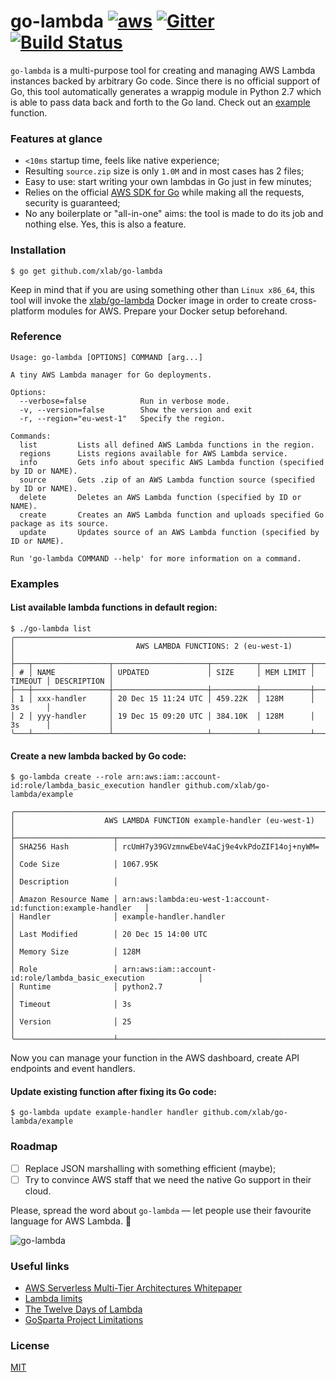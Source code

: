 # go-lambda [![aws](https://d0.awsstatic.com/logos/aws/AWS_Logo_PoweredBy_127px.png)](https://aws.amazon.com) [![Gitter](https://badges.gitter.im/xlab/go-lambda.svg)](https://gitter.im/xlab/go-lambda?utm_source=badge&utm_medium=badge&utm_campaign=pr-badge) [![Build Status](https://travis-ci.org/xlab/go-lambda.svg)](https://travis-ci.org/xlab/go-lambda)

`go-lambda` is a multi-purpose tool for creating and managing AWS Lambda instances backed by arbitrary Go code. Since there is no official support of Go, this tool automatically generates a wrappig module in Python 2.7 which is able to pass data back and forth to the Go land. Check out an [example](/example/example.go) function.

### Features at glance

* `<10ms` startup time, feels like native experience;
* Resulting `source.zip` size is only `1.0M` and in most cases has 2 files;
* Easy to use: start writing your own lambdas in Go just in few minutes;
* Relies on the official [AWS SDK for Go](https://github.com/aws/aws-sdk-go) while making all the requests, security is guaranteed;
* No any boilerplate or "all-in-one" aims: the tool is made to do its job and nothing else. Yes, this is also a feature.

### Installation

```
$ go get github.com/xlab/go-lambda
```

Keep in mind that if you are using something other than `Linux x86_64`, this tool will invoke the [xlab/go-lambda](https://hub.docker.com/r/xlab/go-lambda/) Docker image in order to create cross-platform modules for AWS. Prepare your Docker setup beforehand.

### Reference

```
Usage: go-lambda [OPTIONS] COMMAND [arg...]

A tiny AWS Lambda manager for Go deployments.

Options:
  --verbose=false            Run in verbose mode.
  -v, --version=false        Show the version and exit
  -r, --region="eu-west-1"   Specify the region.

Commands:
  list         Lists all defined AWS Lambda functions in the region.
  regions      Lists regions available for AWS Lambda service.
  info         Gets info about specific AWS Lambda function (specified by ID or NAME).
  source       Gets .zip of an AWS Lambda function source (specified by ID or NAME).
  delete       Deletes an AWS Lambda function (specified by ID or NAME).
  create       Creates an AWS Lambda function and uploads specified Go package as its source.
  update       Updates source of an AWS Lambda function (specified by ID or NAME).

Run 'go-lambda COMMAND --help' for more information on a command.
```

### Examples

#### List available lambda functions in default region:

```
$ ./go-lambda list
╭──────────────────────────────────────────────────────────────────────────────────────────╮
│                           AWS LAMBDA FUNCTIONS: 2 (eu-west-1)                            │
├───┬─────────────────┬─────────────────────┬──────────┬───────────┬─────────┬─────────────┤
│ # │ NAME            │ UPDATED             │ SIZE     │ MEM LIMIT │ TIMEOUT │ DESCRIPTION │
├───┼─────────────────┼─────────────────────┼──────────┼───────────┼─────────┼─────────────┤
│ 1 │ xxx-handler     │ 20 Dec 15 11:24 UTC │ 459.22K  │ 128M      │ 3s      │             │
│ 2 │ yyy-handler     │ 19 Dec 15 09:20 UTC │ 384.10K  │ 128M      │ 3s      │             │
╰───┴─────────────────┴─────────────────────┴──────────┴───────────┴─────────┴─────────────╯
```

#### Create a new lambda backed by Go code:

```
$ go-lambda create --role arn:aws:iam::account-id:role/lambda_basic_execution handler github.com/xlab/go-lambda/example

╭───────────────────────────────────────────────────────────────────────────────────────╮
│                    AWS LAMBDA FUNCTION example-handler (eu-west-1)                    │
├──────────────────────┬────────────────────────────────────────────────────────────────┤
│ SHA256 Hash          │ rcUmH7y39GVzmnwEbeV4aCj9e4vkPdoZIF14oj+nyWM=                   │
│ Code Size            │ 1067.95K                                                       │
│ Description          │                                                                │
│ Amazon Resource Name │ arn:aws:lambda:eu-west-1:account-id:function:example-handler   │
│ Handler              │ example-handler.handler                                        │
│ Last Modified        │ 20 Dec 15 14:00 UTC                                            │
│ Memory Size          │ 128M                                                           │
│ Role                 │ arn:aws:iam::account-id:role/lambda_basic_execution            │
│ Runtime              │ python2.7                                                      │
│ Timeout              │ 3s                                                             │
│ Version              │ 25                                                             │
╰──────────────────────┴────────────────────────────────────────────────────────────────╯
```

Now you can manage your function in the AWS dashboard, create API endpoints and event handlers.

#### Update existing function after fixing its Go code:

```
$ go-lambda update example-handler handler github.com/xlab/go-lambda/example
```

### Roadmap

- [ ] Replace JSON marshalling with something efficient (maybe);
- [ ] Try to convince AWS staff that we need the native Go support in their cloud.

Please, spread the word about `go-lambda` — let people use their favourite language for AWS Lambda. 🍻

![go-lambda](http://cl.ly/1w1U1n3w3W2n/go-lamda-alt.png)

### Useful links

* [AWS Serverless Multi-Tier Architectures Whitepaper](https://d0.awsstatic.com/whitepapers/AWS_Serverless_Multi-Tier_Architectures.pdf)
* [Lambda limits](http://docs.aws.amazon.com/lambda/latest/dg/limits.html)
* [The Twelve Days of Lambda](https://aws.amazon.com/blogs/compute/the-twelve-days-of-lambda/)
* [GoSparta Project Limitations](http://gosparta.io/docs/limitations/)

### License

[MIT](/LICENSE)
